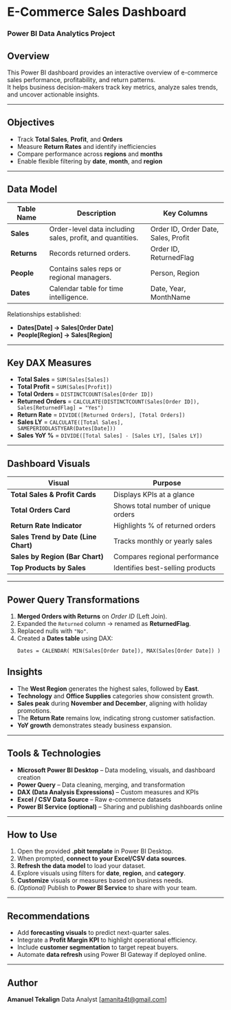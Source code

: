 #  E-Commerce Sales Dashboard  
### Power BI Data Analytics Project  

##  Overview  
This Power BI dashboard provides an interactive overview of e-commerce sales performance, profitability, and return patterns.  
It helps business decision-makers track key metrics, analyze sales trends, and uncover actionable insights.

---

##  Objectives  
- Track **Total Sales**, **Profit**, and **Orders**  
- Measure **Return Rates** and identify inefficiencies  
- Compare performance across **regions** and **months**  
- Enable flexible filtering by **date**, **month**, and **region**

---

##  Data Model  
| **Table Name** | **Description** | **Key Columns** |
|-----------------|-----------------|-----------------|
| **Sales** | Order-level data including sales, profit, and quantities. | Order ID, Order Date, Sales, Profit |
| **Returns** | Records returned orders. | Order ID, ReturnedFlag |
| **People** | Contains sales reps or regional managers. | Person, Region |
| **Dates** | Calendar table for time intelligence. | Date, Year, MonthName |

Relationships established:  
- **Dates[Date] → Sales[Order Date]**  
- **People[Region] → Sales[Region]**

---

##  Key DAX Measures  
- **Total Sales** = `SUM(Sales[Sales])`  
- **Total Profit** = `SUM(Sales[Profit])`  
- **Total Orders** = `DISTINCTCOUNT(Sales[Order ID])`  
- **Returned Orders** = `CALCULATE(DISTINCTCOUNT(Sales[Order ID]), Sales[ReturnedFlag] = "Yes")`  
- **Return Rate** = `DIVIDE([Returned Orders], [Total Orders])`  
- **Sales LY** = `CALCULATE([Total Sales], SAMEPERIODLASTYEAR(Dates[Date]))`  
- **Sales YoY %** = `DIVIDE([Total Sales] - [Sales LY], [Sales LY])`  

---

##  Dashboard Visuals  
| **Visual** | **Purpose** |
|-------------|-------------|
|  **Total Sales & Profit Cards** | Displays KPIs at a glance |
|  **Total Orders Card** | Shows total number of unique orders |
|  **Return Rate Indicator** | Highlights % of returned orders |
|  **Sales Trend by Date (Line Chart)** | Tracks monthly or yearly sales |
|  **Sales by Region (Bar Chart)** | Compares regional performance |
|  **Top Products by Sales** | Identifies best-selling products |

---

##  Power Query Transformations  
1. **Merged Orders with Returns** on *Order ID* (Left Join).  
2. Expanded the `Returned` column → renamed as **ReturnedFlag**.  
3. Replaced nulls with `"No"`.  
4. Created a **Dates table** using DAX:  
   ```DAX
   Dates = CALENDAR( MIN(Sales[Order Date]), MAX(Sales[Order Date]) )
##  Insights

* The **West Region** generates the highest sales, followed by **East**.
* **Technology** and **Office Supplies** categories show consistent growth.
* **Sales peak** during **November and December**, aligning with holiday promotions.
* The **Return Rate** remains low, indicating strong customer satisfaction.
* **YoY growth** demonstrates steady business expansion.

---

##  Tools & Technologies

* **Microsoft Power BI Desktop** – Data modeling, visuals, and dashboard creation
* **Power Query** – Data cleaning, merging, and transformation
* **DAX (Data Analysis Expressions)** – Custom measures and KPIs
* **Excel / CSV Data Source** – Raw e-commerce datasets
* **Power BI Service (optional)** – Sharing and publishing dashboards online

---

##  How to Use

1. Open the provided **.pbit template** in Power BI Desktop.
2. When prompted, **connect to your Excel/CSV data sources**.
3. **Refresh the data model** to load your dataset.
4. Explore visuals using filters for **date**, **region**, and **category**.
5. **Customize** visuals or measures based on business needs.
6. *(Optional)* Publish to **Power BI Service** to share with your team.

---

##  Recommendations

* Add **forecasting visuals** to predict next-quarter sales.
* Integrate a **Profit Margin KPI** to highlight operational efficiency.
* Include **customer segmentation** to target repeat buyers.
* Automate **data refresh** using Power BI Gateway if deployed online.

---

##  Author

**Amanuel Tekalign**
Data Analyst
 [amanita4t@gmail.com]
